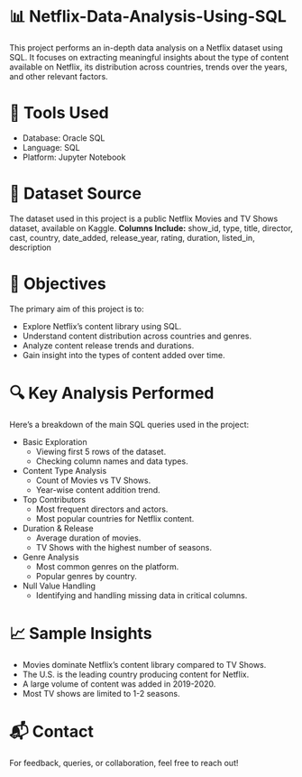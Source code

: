 # 📊 Netflix-Data-Analysis-Using-SQL
This project performs an in-depth data analysis on a Netflix dataset using SQL. It focuses on extracting meaningful insights about the type of content available on Netflix, its distribution across countries, trends over the years, and other relevant factors.

# 🧰 Tools Used
- Database: Oracle SQL
- Language: SQL
- Platform: Jupyter Notebook

# 📌 Dataset Source
The dataset used in this project is a public Netflix Movies and TV Shows dataset, available on Kaggle.
**Columns Include:**
  show_id, type, title, director, cast, country, date_added, release_year, rating, duration, listed_in, description

# 🎯 Objectives
The primary aim of this project is to:
 - Explore Netflix’s content library using SQL.
 - Understand content distribution across countries and genres.
 - Analyze content release trends and durations.
 - Gain insight into the types of content added over time.

# 🔍 Key Analysis Performed
Here’s a breakdown of the main SQL queries used in the project:
- Basic Exploration
  - Viewing first 5 rows of the dataset.
  - Checking column names and data types.
- Content Type Analysis
  - Count of Movies vs TV Shows.
  - Year-wise content addition trend.
- Top Contributors
  - Most frequent directors and actors.
  - Most popular countries for Netflix content.
- Duration & Release
  - Average duration of movies.
  - TV Shows with the highest number of seasons.
- Genre Analysis
  - Most common genres on the platform.
  - Popular genres by country.
- Null Value Handling
  - Identifying and handling missing data in critical columns.

# 📈 Sample Insights
- Movies dominate Netflix’s content library compared to TV Shows.
- The U.S. is the leading country producing content for Netflix.
- A large volume of content was added in 2019-2020.
- Most TV shows are limited to 1-2 seasons.

# 📬 Contact
For feedback, queries, or collaboration, feel free to reach out!
